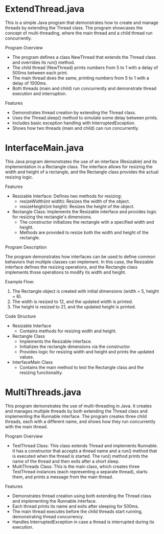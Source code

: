# ExtendThread.java
This is a simple Java program that demonstrates how to create and manage threads by extending the Thread class. The program showcases the concept of multi-threading, where the main thread and a child thread run concurrently.

Program Overview
- The program defines a class NewThread that extends the Thread class and overrides its run() method.
- The child thread (NewThread) prints numbers from 5 to 1 with a delay of 500ms between each print.
- The main thread does the same, printing numbers from 5 to 1 with a delay of 1000ms.
- Both threads (main and child) run concurrently and demonstrate thread execution and interruption.
  
Features
- Demonstrates thread creation by extending the Thread class.
- Uses the Thread.sleep() method to simulate some delay between prints.
- Includes basic exception handling with InterruptedException.
- Shows how two threads (main and child) can run concurrently.

# InterfaceMain.java
This Java program demonstrates the use of an interface (Resizable) and its implementation in a Rectangle class. The interface allows for resizing the width and height of a rectangle, and the Rectangle class provides the actual resizing logic.

Features
* Resizable Interface: Defines two methods for resizing:
  * resizeWidth(int width): Resizes the width of the object.
  * resizeHeight(int height): Resizes the height of the object.
* Rectangle Class: Implements the Resizable interface and provides logic for resizing the rectangle's dimensions.
  * The constructor initializes the rectangle with a specified width and height.
  * Methods are provided to resize both the width and height of the rectangle.
  
Program Description

The program demonstrates how interfaces can be used to define common behaviors that multiple classes can implement. In this case, the Resizable interface defines the resizing operations, and the Rectangle class implements those operations to modify its width and height.

Example Flow:
1. The Rectangle object is created with initial dimensions (width = 5, height = 6).
2. The width is resized to 12, and the updated width is printed.
3. The height is resized to 21, and the updated height is printed.
   
Code Structure
* Resizable Interface
  * Contains methods for resizing width and height.
* Rectangle Class
  * Implements the Resizable interface.
  * Initializes the rectangle dimensions via the constructor.
  * Provides logic for resizing width and height and prints the updated values.
* InterfaceMain Class
  * Contains the main method to test the Rectangle class and the resizing functionality.

# MultiThreads.java
This program demonstrates the use of multi-threading in Java. It creates and manages multiple threads by both extending the Thread class and implementing the Runnable interface. The program creates three child threads, each with a different name, and shows how they run concurrently with the main thread.

Program Overview
- TestThread Class: This class extends Thread and implements Runnable. It has a constructor that accepts a thread name and a run() method that is executed when the thread is started. The run() method prints the name of the thread and then exits after a short sleep.
- MultiThreads Class: This is the main class, which creates three TestThread instances (each representing a separate thread), starts them, and prints a message from the main thread.

Features
- Demonstrates thread creation using both extending the Thread class and implementing the Runnable interface.
- Each thread prints its name and exits after sleeping for 500ms.
- The main thread executes before the child threads start running, demonstrating thread concurrency.
- Handles InterruptedException in case a thread is interrupted during its execution.
